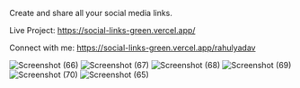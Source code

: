 Create and share all your social media links.

Live Project: https://social-links-green.vercel.app/

Connect with me: https://social-links-green.vercel.app/rahulyadav


![Screenshot (66)](https://user-images.githubusercontent.com/91110171/148682461-6438cc06-2f6a-4082-8af2-964f565cbce5.png)
![Screenshot (67)](https://user-images.githubusercontent.com/91110171/148682464-ccfef944-d5c3-4e85-8737-c03c76d0855f.png)
![Screenshot (68)](https://user-images.githubusercontent.com/91110171/148682467-5c6c4cf3-7a12-40db-99e7-72fda091edde.png)
![Screenshot (69)](https://user-images.githubusercontent.com/91110171/148682469-afe8aa88-0dfb-4b30-9a16-a7cc11bee252.png)
![Screenshot (70)](https://user-images.githubusercontent.com/91110171/148682471-5f658bfc-f8b4-44a2-ac6d-6d6c5ad96a83.png)
![Screenshot (65)](https://user-images.githubusercontent.com/91110171/148682473-2530c55c-2395-4227-804a-139ee9f810a5.png)
